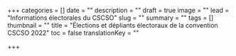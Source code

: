 +++
categories = []
date = ""
description = ""
draft = true
image = ""
lead = "Informations électorales du CSCSO"
slug = ""
summary = ""
tags = []
thumbnail = ""
title = "Élections et dépliants électoraux de la convention CSCSO 2022"
toc = false
translationKey = ""

+++
